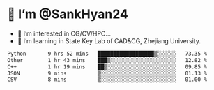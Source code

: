 # 👋 I’m @SankHyan24

- 👀 I’m interested in CG/CV/HPC...
- 🌱 I’m learning in State Key Lab of CAD&CG, Zhejiang University.

<!---
SankHyan24/SankHyan24 is a ✨ special ✨ repository because its `README.md` (this file) appears on your GitHub profile.
You can click the Preview link to take a look at your changes.
--->
<!--START_SECTION:waka-->

```txt
Python       9 hrs 52 mins   ██████████████████▒░░░░░░   73.35 %
Other        1 hr 43 mins    ███▒░░░░░░░░░░░░░░░░░░░░░   12.82 %
C++          1 hr 19 mins    ██▒░░░░░░░░░░░░░░░░░░░░░░   09.85 %
JSON         9 mins          ▒░░░░░░░░░░░░░░░░░░░░░░░░   01.13 %
CSV          8 mins          ▒░░░░░░░░░░░░░░░░░░░░░░░░   01.00 %
```

<!--END_SECTION:waka-->
